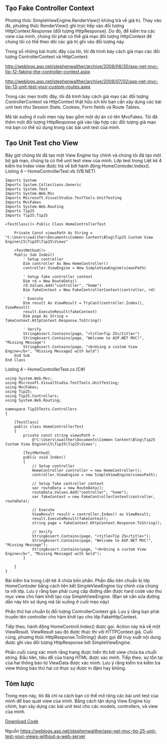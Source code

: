## Tạo Fake Controller Context
Phương thức SimpleViewEngine.RenderView() không trả về giá trị. Thay vào đó, phương thức RenderView() ghi trực tiếp vào đối tượng HttpContext.Response (đối tượng HttpResponse). Do đó, để kiểm tra các view của mình, chúng tôi phải có thể giả mạo đối tượng HttpContext để chúng tôi có thể theo dõi các giá trị ghi vào đối tượng này.

Trong số những bài trước đây của tôi, tôi đã trình bày cách giả mạo các đối tượng ControllerContext và HttpContext:

http://weblogs.asp.net/stephenwalther/archive/2008/06/30/asp-net-mvc-tip-12-faking-the-controller-context.aspx

http://weblogs.asp.net/stephenwalther/archive/2008/07/02/asp-net-mvc-tip-13-unit-test-your-custom-routes.aspx

Trong các mẹo trước đây, tôi đã trình bày cách giả mạo các đối tượng ControllerContext và HttpContext thật hữu ích khi bạn cần xây dựng các bài unit test như Session State, Cookies, Form fields và Route Tables.

Mã tải xuống ở cuối mẹo này bao gồm một dự án có tên MvcFakes. Tôi đã thêm một đối tượng HttpResponse giả vào tập hợp các đối tượng giả mạo mà bạn có thể sử dụng trong các bài unit test của mình.

## Tạo Unit Test cho View
Bây giờ chúng tôi đã tạo một View Engine tùy chỉnh và chúng tôi đã tạo một bộ giả mạo, chúng ta có thể unit test view của mình. Lớp test trong Liệt kê 4 kiểm tra  Index view được trả về bởi hành động HomeContoder.Index().
Listing 4 – HomeControllerTest.vb (VB.NET)

```
Imports System
Imports System.Collections.Generic
Imports System.Text
Imports System.Web.Mvc
Imports Microsoft.VisualStudio.TestTools.UnitTesting
Imports MvcFakes
Imports System.Web.Routing
Imports Tip25
Imports Tip25.Tip25
 
<TestClass()> Public Class HomeControllerTest
 
    Private Const viewsPath As String = "C:\Users\swalther\Documents\Common Content\Blog\Tip25 Custom View Engine\CS\Tip25\Tip25\Views"
 
    <TestMethod()> _
    Public Sub Index()
        ' Setup controller
        Dim controller As New HomeController()
        controller.ViewEngine = New SimpleViewEngine(viewsPath)
 
        ' Setup fake controller context
        Dim rd = New RouteData()
        rd.Values.Add("controller", "home")
        Dim fakeContext = New FakeControllerContext(controller, rd)
 
        ' Execute
        Dim result As ViewResult = TryCast(controller.Index(), ViewResult)
        result.ExecuteResult(fakeContext)
        Dim page As String = fakeContext.HttpContext.Response.ToString()
 
        ' Verify
        StringAssert.Contains(page, "<title>Tip 25</title>")
        StringAssert.Contains(page, "Welcome to ASP.NET MVC!", "Missing Message")
        StringAssert.Contains(page, "<b>Using a custom View Engine</b>", "Missing Message2 with bold")
    End Sub
End Class
```
Listing 4 – HomeControllerTest.cs (C#)

```
using System.Web.Mvc;
using Microsoft.VisualStudio.TestTools.UnitTesting;
using MvcFakes;
using Tip25;
using Tip25.Controllers;
using System.Web.Routing;
 
namespace Tip25Tests.Controllers
{
    
    [TestClass]
    public class HomeControllerTest
    {
        private const string viewsPath =
            @"C:\Users\swalther\Documents\Common Content\Blog\Tip25 Custom View Engine\CS\Tip25\Tip25\Views";
 
        [TestMethod]
        public void Index()
        {
            // Setup controller
            HomeController controller = new HomeController();
            controller.ViewEngine = new SimpleViewEngine(viewsPath);
 
            // Setup fake controller context
            var routeData = new RouteData();
            routeData.Values.Add("controller", "home");
            var fakeContext = new FakeControllerContext(controller, routeData);
 
            // Execute
            ViewResult result = controller.Index() as ViewResult;
            result.ExecuteResult(fakeContext);
            string page = fakeContext.HttpContext.Response.ToString();
 
            // Verify
            StringAssert.Contains(page, "<title>Tip 25</title>");
            StringAssert.Contains(page, "Welcome to ASP.NET MVC!", "Missing Message");
            StringAssert.Contains(page, "<b>Using a custom View Engine</b>", "Missing Message2 with bold");
        }
 
    }
}
```

Bài kiểm tra trong Liệt kê 4 chứa bốn phần. Phần đầu tiên chuẩn bị lớp HomeContoder bằng cách liên kết SimpleViewEngine tùy chỉnh của chúng ta với lớp. Lưu ý rằng bạn phải cung cấp đường dẫn được hard code vào thư mục view cho hàm khởi tạo của SimpleViewEngine. (Bạn sẽ cần sửa đường dẫn này khi sử dụng mã tải xuống ở cuối mẹo này)

Phần thứ hai chuẩn bị đối tượng ControllerContext giả. Lưu ý rằng bạn phải truyền tên controller cho hàm khởi tạo cho lớp FakeHttpContext.

Tiếp theo, hành động HomeControll.Index() được gọi. Action này trả về một ViewResult. ViewResult sau đó được thực thi với HTTPContext giả. Cuối cùng, phương thức HttpResponse.ToString() được gọi để truy xuất nội dung được ghi vào đối tượng HttpResponse bởi SimpleViewEngine.

Phần cuối cùng xác minh rằng trang được hiển thị bởi view chứa ba chuỗi string. Đầu tiên, tiêu đề của trang HTML được xác minh. Tiếp theo, sự tồn tại của hai thông báo từ ViewData được xác minh. Lưu ý rằng kiểm tra kiểm tra view thông báo thứ hai có thực sự được in đậm hay không.

## Tóm lược
Trong mẹo này, tôi đã chỉ ra cách bạn có thể mở rộng các bài unit test của mình để bao quát view của mình. Bằng cách tận dụng View Engine tùy chỉnh, bạn xây dựng các bài unit test cho các models, controllers, và view của mình.

[Download Code](https://aspblogs.blob.core.windows.net/media/stephenwalther/Downloads/Tip25/Tip25.zip)

Nguồn https://weblogs.asp.net/stephenwalther/asp-net-mvc-tip-25-unit-test-your-views-without-a-web-server